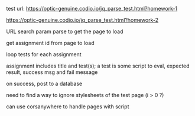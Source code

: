 
test url:
https://optic-genuine.codio.io/jq_parse_test.html?homework-1

https://optic-genuine.codio.io/jq_parse_test.html?homework-2


URL search param parse to get the page to load

get assignment id from page to load

loop tests for each assignment

assignment includes title and test(s); a test is some script to eval, expected result, success msg and fail message

on success, post to a database


need to find a way to ignore stylesheets of the test page  (i > 0 ?)

can use corsanywhere to handle pages with script

